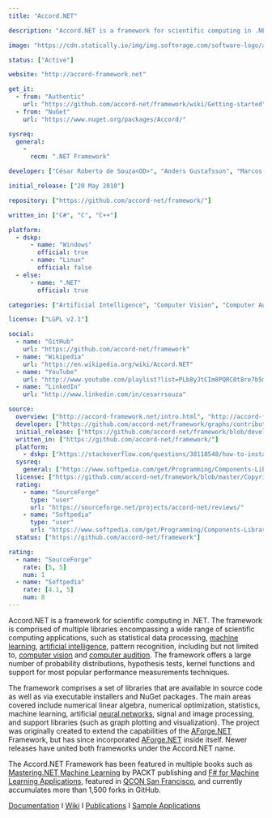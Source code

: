 ```yaml
---
title: "Accord.NET"

description: "Accord.NET is a framework for scientific computing in .NET covering numerical linear algebra, numerical optimization, statistics, machine learning, artificial neural networks, signal and image processing areas."

image: "https://cdn.statically.io/img/img.softorage.com/software-logo/accord.net.png?h=64"

status: ["Active"]

website: "http://accord-framework.net"

get_it:
  - from: "Authentic"
    url: "https://github.com/accord-net/framework/wiki/Getting-started"
  - from: "NuGet"
    url: "https://www.nuget.org/packages/Accord/"

sysreq:
  general:
    -
      recm: ".NET Framework"

developer: ["César Roberto de Souza<OD>", "Anders Gustafsson", "Marcos Diego Catalano", "Others"]

initial_release: ["20 May 2010"]

repository: ["https://github.com/accord-net/framework/"]

written_in: ["C#", "C", "C++"]

platform:
  - dskp:
      - name: "Windows"
        official: true
      - name: "Linux"
        official: false
  - else:
      - name: ".NET"
        official: true

categories: ["Artificial Intelligence", "Computer Vision", "Computer Audition", "Framework"]

license: ["LGPL v2.1"]

social:
  - name: "GitHub"
    url: "https://github.com/accord-net/framework"
  - name: "Wikipedia"
    url: "https://en.wikipedia.org/wiki/Accord.NET"
  - name: "YouTube"
    url: "http://www.youtube.com/playlist?list=PLb8yJtCIm8PQRC0t8re7b5mOCP8s6iBk9"
  - name: "LinkedIn"
    url: "http://www.linkedin.com/in/cesarrsouza"

source:
  overview: ["http://accord-framework.net/intro.html", "http://accord-framework.net/license.html", "https://channel9.msdn.com/coding4fun/blog/Portable-Image-and-Video-processing-with-help-from-AForgeNET-and-AccordNET", "https://www.openhub.net/p/Accord-NET", "https://github.com/accord-net/framework"]
  developer: ["https://github.com/accord-net/framework/graphs/contributors"]
  initial_release: ["https://github.com/accord-net/framework/blob/development/Release%20notes.txt"]
  written_in: ["https://github.com/accord-net/framework/"]
  platform:
    - dskp: ["https://stackoverflow.com/questions/38118548/how-to-install-nuget-from-command-line-on-linux", "https://docs.microsoft.com/en-us/nuget/what-is-nuget"]
  sysreq:
    general: ["https://www.softpedia.com/get/Programming/Components-Libraries/Accord-NET-Framework.shtml"]
  license: ["https://github.com/accord-net/framework/blob/master/Copyright.txt", "http://accord-framework.net/license.html"]
  rating:
    - name: "SourceForge"
      type: "user"
      url: "https://sourceforge.net/projects/accord-net/reviews/"
    - name: "Softpedia"
      type: "user"
      url: "https://www.softpedia.com/get/Programming/Components-Libraries/Accord-NET-Framework.shtml"
  status: ["https://github.com/accord-net/framework"]

rating:
  - name: "SourceForge"
    rate: [5, 5]
    num: 1
  - name: "Softpedia"
    rate: [4.1, 5]
    num: 8
---
```

  Accord.NET is a framework for scientific computing in .NET. The framework is comprised of multiple libraries encompassing a wide range of scientific computing applications, such as statistical data processing, [machine learning](/categories/machine-learning), [artificial intelligence](/categories/artificial-intelligence), pattern recognition, including but not limited to, [computer vision](/categories/computer-vision) and [computer audition](/categories/computer-audition). The framework offers a large number of probability distributions, hypothesis tests, kernel functions and support for most popular performance measurements techniques.
  
  The framework comprises a set of libraries that are available in source code as well as via executable installers and NuGet packages. The main areas covered include numerical linear algebra, numerical optimization, statistics, machine learning, artificial [neural networks](/categories/neural-networks), signal and image processing, and support libraries (such as graph plotting and visualization). The project was originally created to extend the capabilities of the [AForge.NET](/software/aforge.net) Framework, but has since incorporated [AForge.NET](/software/aforge.net) inside itself. Newer releases have united both frameworks under the Accord.NET name.
  
  The Accord.NET Framework has been featured in multiple books such as [Mastering.NET Machine Learning](https://www.packtpub.com/big-data-and-business-intelligence/mastering-net-machine-learning) by PACKT publishing and [F# for Machine Learning Applications](https://www.packtpub.com/big-data-and-business-intelligence/f-machine-learning), featured in [QCON San Francisco](https://www.infoq.com/presentations/accord-net-machine-learning), and currently accumulates more than 1,500 forks in GitHub.
  
  [Documentation](http://accord-framework.net/docs/html/R_Project_Accord_NET.htm)  I  [Wiki](https://github.com/accord-net/framework/wiki)  I  [Publications](http://accord-framework.net/publications.html)  I  [Sample Applications](http://accord-framework.net/samples.html)


